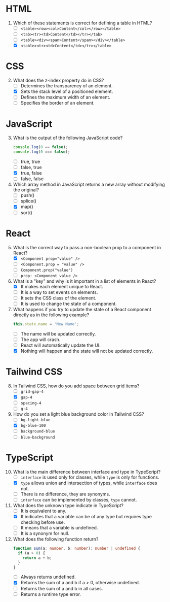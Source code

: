 # HTML
1. Which of these statements is correct for defining a table in HTML?
   - [ ] `<table><row><col>Content</col></row></table>`
   - [ ] `<tab><tr><td>Content</td></tr></tab>`
   - [ ] `<table><div><span>Content</span></div></table>`
   - [x] `<table><tr><td>Content</td></tr></table>`

# CSS
2. What does the z-index property do in CSS?
   - [ ] Determines the transparency of an element.
   - [x] Sets the stack level of a positioned element.
   - [ ] Defines the maximum width of an element.
   - [ ] Specifies the border of an element.

# JavaScript
3. What is the output of the following JavaScript code?
   ```javascript
   console.log(0 == false);
   console.log(0 === false);
   ```
   - [ ] true, true
   - [ ] false, true
   - [x] true, false
   - [ ] false, false

4. Which array method in JavaScript returns a new array without modifying the original?
   - [ ] push()
   - [ ] splice()
   - [x] map()
   - [ ] sort()

# React
5. What is the correct way to pass a non-boolean prop to a component in React?
   - [x] `<Component prop="value" />`
   - [ ] `<Component.prop = "value" />`
   - [ ] `Component.prop("value")`
   - [ ] `prop: <Component value />`

6. What is a "key" and why is it important in a list of elements in React?
   - [x] It makes each element unique to React.
   - [ ] It is a way to set events on elements.
   - [ ] It sets the CSS class of the element.
   - [ ] It is used to change the state of a component.

7. What happens if you try to update the state of a React component directly as in the following example?
   ```javascript
   this.state.name = 'New Name';
   ```
   - [ ] The name will be updated correctly.
   - [ ] The app will crash.
   - [ ] React will automatically update the UI.
   - [x] Nothing will happen and the state will not be updated correctly.

# Tailwind CSS
8. In Tailwind CSS, how do you add space between grid items?
   - [ ] `grid-gap-4`
   - [x] `gap-4`
   - [ ] `spacing-4`
   - [ ] `g-4`

9. How do you set a light blue background color in Tailwind CSS?
   - [ ] `bg-light-blue`
   - [x] `bg-blue-100`
   - [ ] `background-blue`
   - [ ] `blue-background`

# TypeScript
10. What is the main difference between interface and type in TypeScript?
    - [ ] `interface` is used only for classes, while `type` is only for functions.
    - [x] `type` allows union and intersection of types, while `interface` does not.
    - [ ] There is no difference, they are synonyms.
    - [ ] `interface` can be implemented by classes, `type` cannot.

11. What does the unknown type indicate in TypeScript?
    - [ ] It is equivalent to any.
    - [x] It indicates that a variable can be of any type but requires type checking before use.
    - [ ] It means that a variable is undefined.
    - [ ] It is a synonym for null.

12. What does the following function return?
    ```typescript
    function sum(a: number, b: number): number | undefined {
      if (a > 0) {
        return a + b;
      }
    }
    ```
    - [ ] Always returns undefined.
    - [x] Returns the sum of a and b if a > 0, otherwise undefined.
    - [ ] Returns the sum of a and b in all cases.
    - [ ] Returns a runtime type error.

